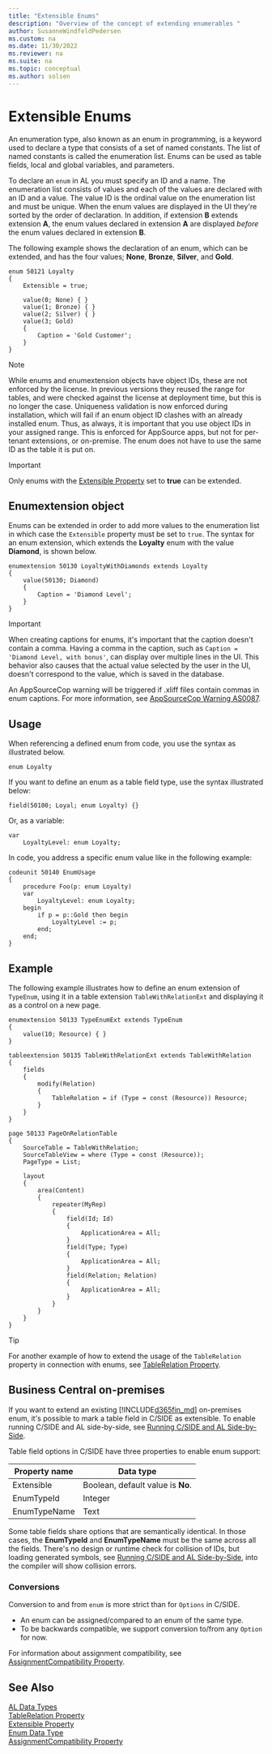 ```yaml
---
title: "Extensible Enums"
description: "Overview of the concept of extending enumerables "
author: SusanneWindfeldPedersen
ms.custom: na
ms.date: 11/30/2022
ms.reviewer: na
ms.suite: na
ms.topic: conceptual
ms.author: solsen
---
```


# Extensible Enums

An enumeration type, also known as an enum in programming, is a keyword used to declare a type that consists of a set of named constants. The list of named constants is called the enumeration list. Enums can be used as table fields, local and global variables, and parameters.

To declare an `enum` in AL you must specify an ID and a name. The enumeration list consists of values and each of the values are declared with an ID and a value. The value ID is the ordinal value on the enumeration list and must be unique. When the enum values are displayed in the UI they're sorted by the order of declaration. In addition, if extension **B** extends extension **A**, the enum values declared in extension **A** are displayed *before* the enum values declared in extension **B**.

The following example shows the declaration of an enum, which can be extended, and has the four values; **None**, **Bronze**, **Silver**, and **Gold**. 

```AL
enum 50121 Loyalty
{
    Extensible = true;
    
    value(0; None) { }
    value(1; Bronze) { }
    value(2; Silver) { }
    value(3; Gold)
    {
        Caption = 'Gold Customer';
    }
}
```

> [!NOTE]  
> While enums and enumextension objects have object IDs, these are not enforced by the license. In previous versions they reused the range for tables, and were checked against the license at deployment time, but this is no longer the case. Uniqueness validation is now enforced during installation, which will fail if an enum object ID clashes with an already installed enum. Thus, as always, it is important that you use object IDs in your assigned range. This is enforced for AppSource apps, but not for per-tenant extensions, or on-premise. The enum does not have to use the same ID as the table it is put on.

> [!IMPORTANT]  
> Only enums with the [Extensible Property](properties/devenv-extensible-property.md) set to **true** can be extended.

## Enumextension object

Enums can be extended in order to add more values to the enumeration list in which case the `Extensible` property must be set to `true`. The syntax for an enum extension, which extends the **Loyalty** enum with the value **Diamond**, is shown below.

```AL
enumextension 50130 LoyaltyWithDiamonds extends Loyalty
{
    value(50130; Diamond)
    {
        Caption = 'Diamond Level';
    }
}
```

> [!IMPORTANT]  
> When creating captions for enums, it's important that the caption doesn't contain a comma. Having a comma in the caption, such as `Caption = 'Diamond Level, with bonus'`, can display over multiple lines in the UI. This behavior also causes that the actual value selected by the user in the UI, doesn't correspond to the value, which is saved in the database.
>
> An AppSourceCop warning will be triggered if .xliff files contain commas in enum captions. For more information, see [AppSourceCop Warning AS0087](analyzers/appsourcecop-as0087.md).

## Usage

When referencing a defined enum from code, you use the syntax as illustrated below.

`enum Loyalty`

If you want to define an enum as a table field type, use the syntax illustrated below:
 
```AL
field(50100; Loyal; enum Loyalty) {}
```

Or, as a variable:

```AL
var
    LoyaltyLevel: enum Loyalty;
```

In code, you address a specific enum value like in the following example:

```AL
codeunit 50140 EnumUsage
{
    procedure Foo(p: enum Loyalty)
    var
        LoyaltyLevel: enum Loyalty;
    begin
        if p = p::Gold then begin
            LoyaltyLevel := p;
        end;
    end;
}
```

## Example

The following example illustrates how to define an enum extension of `TypeEnum`, using it in a table extension `TableWithRelationExt` and displaying it as a control on a new page.

```AL
enumextension 50133 TypeEnumExt extends TypeEnum
{
    value(10; Resource) { }
}

tableextension 50135 TableWithRelationExt extends TableWithRelation
{
    fields
    {
        modify(Relation)
        {
            TableRelation = if (Type = const (Resource)) Resource;
        }
    }
}

page 50133 PageOnRelationTable
{
    SourceTable = TableWithRelation;
    SourceTableView = where (Type = const (Resource));
    PageType = List;

    layout
    {
        area(Content)
        {
            repeater(MyRep)
            {
                field(Id; Id)
                {
                    ApplicationArea = All;
                }
                field(Type; Type)
                {
                    ApplicationArea = All;
                }
                field(Relation; Relation)
                {
                    ApplicationArea = All;
                }
            }
        }
    }
}
```

> [!TIP]  
> For another example of how to extend the usage of the `TableRelation` property in connection with enums, see [TableRelation Property](properties/devenv-tablerelation-property.md).

## Business Central on-premises

If you want to extend an existing [!INCLUDE[d365fin_md](includes/d365fin_md.md)] on-premises enum, it's possible to mark a table field in C/SIDE as extensible. To enable running C/SIDE and AL side-by-side, see [Running C/SIDE and AL Side-by-Side](devenv-running-cside-and-al-side-by-side.md).

Table field options in C/SIDE have three properties to enable enum support:

|Property name|Data type|
|-------------|---------|
|Extensible   | Boolean, default value is **No**. |
|EnumTypeId   | Integer |
|EnumTypeName | Text    |

Some table fields share options that are semantically identical. In those cases, the **EnumTypeId** and **EnumTypeName** must be the same across all the fields. There's no design or runtime check for collision of IDs, but loading generated symbols, see [Running C/SIDE and AL Side-by-Side](devenv-running-cside-and-al-side-by-side.md), into the compiler will show collision errors.

### Conversions

Conversion to and from `enum` is more strict than for `Options` in C/SIDE. 

- An enum can be assigned/compared to an enum of the same type. 
- To be backwards compatible, we support conversion to/from any `Option` for now.

For information about assignment compatibility, see [AssignmentCompatibility Property](properties/devenv-assignmentcompatibility-property.md).

## See Also

[AL Data Types](./methods-auto/library.md)  
[TableRelation Property](properties/devenv-tablerelation-property.md)  
[Extensible Property](properties/devenv-extensible-property.md)  
[Enum Data Type](methods-auto/enum/enum-data-type.md)  
[AssignmentCompatibility Property](properties/devenv-assignmentcompatibility-property.md)